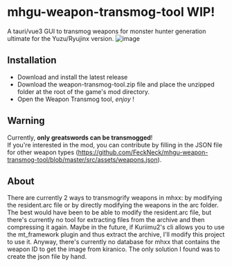 # mhgu-weapon-transmog-tool WIP!
A tauri/vue3 GUI to transmog weapons for monster hunter generation ultimate for the Yuzu/Ryujinx version.
![image](https://github.com/FeckNeck/mhgu-weapon-transmog-tool/assets/41020659/f3c33951-b567-42da-b556-3d7040d4475e)

## Installation
+ Download and install the latest release
+ Download the weapon-transmog-tool.zip file and place the unzipped folder at the root of the game's mod directory.
+ Open the Weapon Transmog tool, *enjoy* !

## Warning
Currently, **only greatswords can be transmogged**!  
If you're interested in the mod, you can contribute by filling in the JSON file for other weapon types (https://github.com/FeckNeck/mhgu-weapon-transmog-tool/blob/master/src/assets/weapons.json).  

## About
There are currently 2 ways to transmogrify weapons in mhxx: by modifying the resident.arc file or by directly modifying the weapons in the arc folder. The best would have been to be able to modify the resident.arc file, but there's currently no tool for extracting files from the archive and then compressing it again. Maybe in the future, if Kuriimu2's cli allows you to use the mt_framework plugin and thus extract the archive, I'll modify this project to use it.
Anyway, there's currently no database for mhxx that contains the weapon ID to get the image from kiranico. The only solution I found was to create the json file by hand. 

